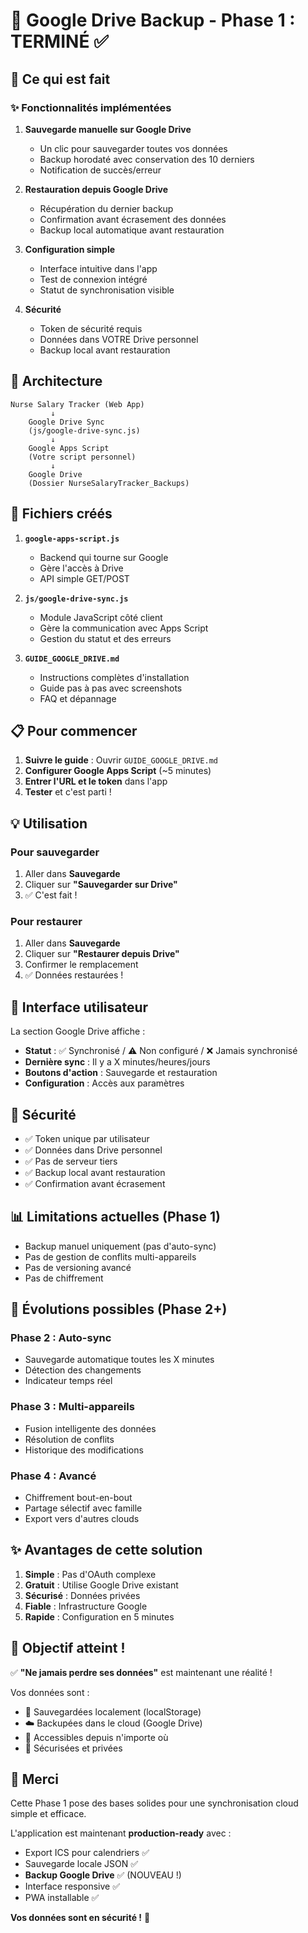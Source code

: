 # 📱 Google Drive Backup - Phase 1 : TERMINÉ ✅

## 🎯 **Ce qui est fait**

### ✨ **Fonctionnalités implémentées**

1. **Sauvegarde manuelle sur Google Drive**
   - Un clic pour sauvegarder toutes vos données
   - Backup horodaté avec conservation des 10 derniers
   - Notification de succès/erreur

2. **Restauration depuis Google Drive**
   - Récupération du dernier backup
   - Confirmation avant écrasement des données
   - Backup local automatique avant restauration

3. **Configuration simple**
   - Interface intuitive dans l'app
   - Test de connexion intégré
   - Statut de synchronisation visible

4. **Sécurité**
   - Token de sécurité requis
   - Données dans VOTRE Drive personnel
   - Backup local avant restauration

## 📁 **Architecture**

```
Nurse Salary Tracker (Web App)
         ↓
    Google Drive Sync
    (js/google-drive-sync.js)
         ↓
    Google Apps Script
    (Votre script personnel)
         ↓
    Google Drive
    (Dossier NurseSalaryTracker_Backups)
```

## 🔧 **Fichiers créés**

1. **`google-apps-script.js`**
   - Backend qui tourne sur Google
   - Gère l'accès à Drive
   - API simple GET/POST

2. **`js/google-drive-sync.js`**
   - Module JavaScript côté client
   - Gère la communication avec Apps Script
   - Gestion du statut et des erreurs

3. **`GUIDE_GOOGLE_DRIVE.md`**
   - Instructions complètes d'installation
   - Guide pas à pas avec screenshots
   - FAQ et dépannage

## 📋 **Pour commencer**

1. **Suivre le guide** : Ouvrir `GUIDE_GOOGLE_DRIVE.md`
2. **Configurer Google Apps Script** (~5 minutes)
3. **Entrer l'URL et le token** dans l'app
4. **Tester** et c'est parti !

## 💡 **Utilisation**

### Pour sauvegarder
1. Aller dans **Sauvegarde**
2. Cliquer sur **"Sauvegarder sur Drive"**
3. ✅ C'est fait !

### Pour restaurer
1. Aller dans **Sauvegarde**
2. Cliquer sur **"Restaurer depuis Drive"**
3. Confirmer le remplacement
4. ✅ Données restaurées !

## 🎨 **Interface utilisateur**

La section Google Drive affiche :
- **Statut** : ✅ Synchronisé / ⚠️ Non configuré / ❌ Jamais synchronisé
- **Dernière sync** : Il y a X minutes/heures/jours
- **Boutons d'action** : Sauvegarde et restauration
- **Configuration** : Accès aux paramètres

## 🔐 **Sécurité**

- ✅ Token unique par utilisateur
- ✅ Données dans Drive personnel
- ✅ Pas de serveur tiers
- ✅ Backup local avant restauration
- ✅ Confirmation avant écrasement

## 📊 **Limitations actuelles (Phase 1)**

- Backup manuel uniquement (pas d'auto-sync)
- Pas de gestion de conflits multi-appareils
- Pas de versioning avancé
- Pas de chiffrement

## 🚀 **Évolutions possibles (Phase 2+)**

### Phase 2 : Auto-sync
- Sauvegarde automatique toutes les X minutes
- Détection des changements
- Indicateur temps réel

### Phase 3 : Multi-appareils
- Fusion intelligente des données
- Résolution de conflits
- Historique des modifications

### Phase 4 : Avancé
- Chiffrement bout-en-bout
- Partage sélectif avec famille
- Export vers d'autres clouds

## ✨ **Avantages de cette solution**

1. **Simple** : Pas d'OAuth complexe
2. **Gratuit** : Utilise Google Drive existant
3. **Sécurisé** : Données privées
4. **Fiable** : Infrastructure Google
5. **Rapide** : Configuration en 5 minutes

## 🎯 **Objectif atteint !**

✅ **"Ne jamais perdre ses données"** est maintenant une réalité !

Vos données sont :
- 💾 Sauvegardées localement (localStorage)
- ☁️ Backupées dans le cloud (Google Drive)
- 📱 Accessibles depuis n'importe où
- 🔐 Sécurisées et privées

## 🙏 **Merci**

Cette Phase 1 pose des bases solides pour une synchronisation cloud simple et efficace. 

L'application est maintenant **production-ready** avec :
- Export ICS pour calendriers ✅
- Sauvegarde locale JSON ✅
- **Backup Google Drive** ✅ (NOUVEAU !)
- Interface responsive ✅
- PWA installable ✅

**Vos données sont en sécurité !** 🎉
